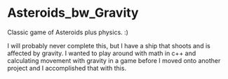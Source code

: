 # Asteroids_bw_Gravity
Classic game of Asteroids plus physics. :)

I will probably never complete this, but I have a ship that shoots and is affected by gravity.  I wanted to play around with math in c++ and calculating movement with gravity in a game before I moved onto another project and I accomplished that with this.  
